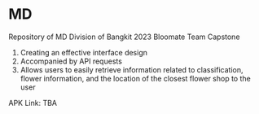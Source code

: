 # MD
Repository of MD Division of Bangkit 2023 Bloomate Team Capstone

1. Creating an effective interface design
2. Accompanied by API requests
3. Allows users to easily retrieve information related to classification, flower information, and the location of the closest flower shop to the user

APK Link: TBA
